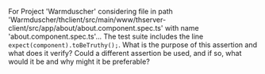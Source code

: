 For Project 'Warmduscher' considering file in path 'Warmduscher/thclient/src/main/www/thserver-client/src/app/about/about.component.spec.ts' with name 'about.component.spec.ts'... 
The test suite includes the line `expect(component).toBeTruthy();`. What is the purpose of this assertion and what does it verify?  Could a different assertion be used, and if so, what would it be and why might it be preferable?